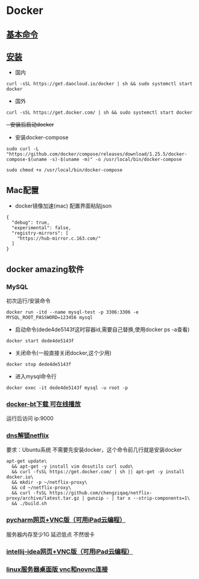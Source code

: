 # Docker 
## [基本命令](https://github.com/chengziqaq/Docker/blob/master/docker-basic-command.md)
## [安装](https://blog.csdn.net/m0_37607365/article/details/79811086)
- 国内   
```
curl -sSL https://get.daocloud.io/docker | sh && sudo systemctl start docker
```
- 国外      
```
curl -sSL https://get.docker.com/ | sh && sudo systemctl start docker
```
~~- 安装后启动docker~~

- 安装docker-compose
```
sudo curl -L "https://github.com/docker/compose/releases/download/1.25.5/docker-compose-$(uname -s)-$(uname -m)" -o /usr/local/bin/docker-compose
```
```
sudo chmod +x /usr/local/bin/docker-compose  
```
## Mac配置
- docker镜像加速(mac)
配置界面粘贴json
```
{
  "debug": true,
  "experimental": false,
  "registry-mirrors": [
    "https://hub-mirror.c.163.com/"
  ]
}  
```
## docker amazing软件
### MySQL
初次运行/安装命令
```
docker run -itd --name mysql-test -p 3306:3306 -e MYSQL_ROOT_PASSWORD=123456 mysql
```
- 启动命令(dede4de5143f这时容器id,需要自己替换,使用docker ps -a查看)
```
docker start dede4de5143f
```
- 关闭命令(一般直接关闭docker,这个少用)
```
docker stop dede4de5143f
```
- 进入mysql命令行
```
docker exec -it dede4de5143f mysql -u root -p
```
### [docker-bt下载 可在线播放](https://github.com/asapach/peerflix-server/blob/master/Docker.md)
运行后访问 ip:9000
### [dns解锁netflix](https://github.com/chengziqaq/netflix-proxy)
要求：Ubuntu系统 不需要先安装docker，这个命令前几行就是安装docker
```docker
apt-get update\
  && apt-get -y install vim dnsutils curl sudo\
  && curl -fsSL https://get.docker.com/ | sh || apt-get -y install docker.io\
  && mkdir -p ~/netflix-proxy\
  && cd ~/netflix-proxy\
  && curl -fsSL https://github.com/chengziqaq/netflix-proxy/archive/latest.tar.gz | gunzip - | tar x --strip-components=1\
  && ./build.sh
```
### [pycharm网页+VNC版（可用iPad云编程）](https://hub.docker.com/r/binhex/arch-pycharm/)
服务器内存至少1G 延迟低点 不然很卡 
### [intellij-idea网页+VNC版（可用iPad云编程）](https://hub.docker.com/r/binhex/arch-intellij)
### [linux服务器桌面版 vnc和novnc连接](https://github.com/fcwu/docker-ubuntu-vnc-desktop)














